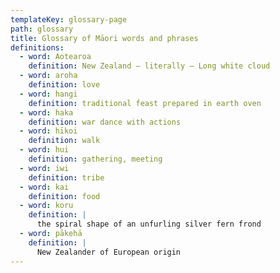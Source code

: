 ```yaml
---
templateKey: glossary-page
path: glossary
title: Glossary of Māori words and phrases
definitions:
  - word: Aotearoa
    definition: New Zealand – literally – Long white cloud
  - word: aroha
    definition: love
  - word: hangi
    definition: traditional feast prepared in earth oven
  - word: haka
    definition: war dance with actions
  - word: hīkoi
    definition: walk
  - word: hui
    definition: gathering, meeting
  - word: iwi
    definition: tribe
  - word: kai
    definition: food
  - word: koru
    definition: |
      the spiral shape of an unfurling silver fern frond
  - word: pākehā
    definition: |
      New Zealander of European origin
---
```

